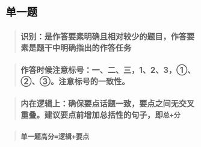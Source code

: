 # 单一题
>## 识别：是作答要素明确且相对较少的题目，作答要素是题干中明确指出的作答任务

>## 作答时候注意标号：一、二、三，1、2、3，①、②、③。注意标号的一致性。

>## 内在逻辑上：确保要点话题一致，要点之间无交叉重叠。建议要点前增加总括性的句子，即`总+分`

>## `单一题高分=逻辑+要点`